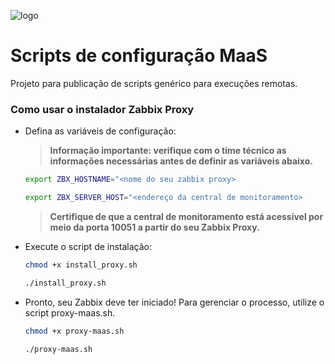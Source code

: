 ![logo](https://assets.zabbix.com/img/logo/zabbix_logo_500x131.png)

# Scripts de configuração MaaS

Projeto para publicação de scripts genérico para execuções remotas. 


### Como usar o instalador Zabbix Proxy

- Defina as variáveis de configuração:

  > **Informação importante: verifique com o time técnico as informações necessárias antes de definir as variáveis abaixo.**

  ```bash
  export ZBX_HOSTNAME="<nome do seu zabbix proxy>
  ```
  ```bash
  export ZBX_SERVER_HOST="<endereço da central de monitoramento>
  ```
  > **Certifique de que a central de monitoramento está acessível por meio da porta 10051 a partir do seu Zabbix Proxy.**

- Execute o script de instalação:

  ```bash
  chmod +x install_proxy.sh
  ```
  ```bash
  ./install_proxy.sh
  ```

- Pronto, seu Zabbix deve ter iniciado! Para gerenciar o processo, utilize o script proxy-maas.sh.

  ```bash
  chmod +x proxy-maas.sh
  ```
  ```bash
  ./proxy-maas.sh
  ```
